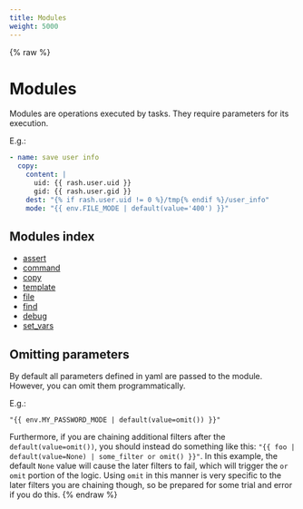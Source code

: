 ```yaml
---
title: Modules
weight: 5000
---
```


{% raw %}
# Modules

Modules are operations executed by tasks. They require parameters for its execution.

E.g.:

```yaml
- name: save user info
  copy:
    content: |
      uid: {{ rash.user.uid }}
      gid: {{ rash.user.gid }}
    dest: "{% if rash.user.uid != 0 %}/tmp{% endif %}/user_info"
    mode: "{{ env.FILE_MODE | default(value='400') }}"

```

## Modules index

- [assert](./assert.html)
- [command](./command.html)
- [copy](./copy.html)
- [template](./template.html)
- [file](./file.html)
- [find](./find.html)
- [debug](./debug.html)
- [set_vars](./set_vars.html)

## Omitting parameters

By default all parameters defined in yaml are passed to the module. However, you can
omit them programmatically.

E.g.:

```
"{{ env.MY_PASSWORD_MODE | default(value=omit()) }}"
```

Furthermore, if you are chaining additional filters after the `default(value=omit())`, you should instead
do something like this: `"{{ foo | default(value=None) | some_filter or omit() }}"`.
In this example, the default `None` value will cause the later filters to fail, which will trigger
the `or omit` portion of the logic. Using `omit` in this manner is very specific to the later
filters you are chaining though, so be prepared for some trial and error if you do this.
{% endraw %}